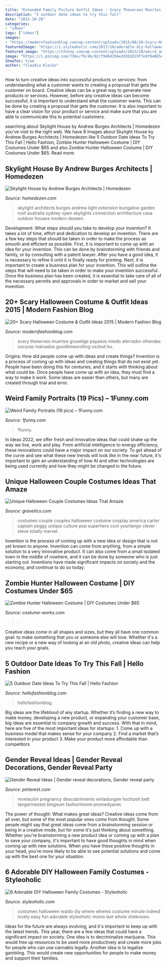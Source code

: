 ```yaml
---
title: "Extended Family Picture Outfit Ideas : Scary Thexerxes Muertos Gruselige Payasos Miedo Aterrador Ofrendas Oscuras Malvados Goodtimesrolling Osztod Hu"
description: "5 outdoor date ideas to try this fall"
date: "2022-10-28"
categories:
- "ideas"
tags: ["ideas"]
images:
- "https://modernfashionblog.com/wp-content/uploads/2015/08/20-Scary-Halloween-Costume-Outfit-Ideas-2015-6.jpg"
featuredImage: "https://i.styleoholic.com/2017/10/adorable-diy-halloween-family-costumes.jpg"
featured_image: "https://1funny.com/wp-content/uploads/2013/10/weird_and_kinda_creepy_family_portraits_640_13.jpg"
image: "https://i.pinimg.com/736x/f9/4b/92/f94b9256e29382819ffe9f9e065efecc.jpg"
ShowToc: true
author: "Claudia Klocko"
---
```



How to turn creative ideas into successful products or services: from understanding what a customer wants to creating a proposal that gets the customer on board.
Creative ideas can be a great way to generate new products or services. However, before any creative ideas can become successful, it is important to understand what the customer wants. This can be done by creating a proposal that gets the customer. It is also important to have a clear vision for your product or service and make sure that you are able to communicate this to potential customers.

	

		
searching about Skylight House by Andrew Burges Architects | Homedezen you've visit to the right web. We have 8 Images about Skylight House by Andrew Burges Architects | Homedezen like 5 Outdoor Date Ideas To Try This Fall | Hello Fashion, Zombie Hunter Halloween Costume | DIY Costumes Under $65 and also Zombie Hunter Halloween Costume | DIY Costumes Under $65. Read more:
		
    
## Skylight House By Andrew Burges Architects | Homedezen

<img loading=lazy src="http://www.homedezen.com/wp-content/uploads/2015/04/Skylight-House-by-Andrew-Burges-Architects-13.jpg" onerror="this.onerror=null;this.src='https://tse1.mm.bing.net/th?id=OIP.3FHdSu3SkUZATsU8JY0OcQHaFS&amp;pid=15.1';" alt="Skylight House by Andrew Burges Architects | Homedezen">

_Source: homedezen.com_

>skylight architects burges andrew light extension bungalow garden roof australia sydney open skylights connection architecture casa outdoor houses modern dezeen. 

	

Development: What steps should you take to develop your invention?
It takes a lot of time, effort and dedication to develop an invention. There are a few key steps that should be taken in order to make the process as smooth and efficient as possible. First, it is important to come up with an idea for your invention. This can be done by brainstorming with friends and family, or by consulting with a patent lawyer. After you have a good idea, it is necessary to refine it until it is finally ready for printing. Next, it is important to create a business plan for your invention. This will outline the steps that will need to be taken in order to make your invention successful. Once the business plan has been created, it is essential to take care of all of the necessary permits and approvals in order to market and sell your invention.

    
## 20+ Scary Halloween Costume &amp; Outfit Ideas 2015 | Modern Fashion Blog

<img loading=lazy src="https://modernfashionblog.com/wp-content/uploads/2015/08/20-Scary-Halloween-Costume-Outfit-Ideas-2015-6.jpg" onerror="this.onerror=null;this.src='https://tse4.mm.bing.net/th?id=OIP.AGcJyuV47Odbez8HEHqyKAAAAA&amp;pid=15.1';" alt="20+ Scary Halloween Costume &amp; Outfit Ideas 2015 | Modern Fashion Blog">

_Source: modernfashionblog.com_

>scary thexerxes muertos gruselige payasos miedo aterrador ofrendas oscuras malvados goodtimesrolling osztod hu. 

	

Origins: How did people come up with ideas and create things?
Invention is a process of coming up with ideas and creating things that do not exist yet. People have been doing this for centuries, and it starts with thinking about what could be. Once people have come up with an idea, they must find a way to make it work. Some ideas are easier than others, but many are created through trial and error.

    
## Weird Family Portraits (19 Pics) – 1Funny.com

<img loading=lazy src="https://1funny.com/wp-content/uploads/2013/10/weird_and_kinda_creepy_family_portraits_640_13.jpg" onerror="this.onerror=null;this.src='https://tse3.mm.bing.net/th?id=OIP.6oX9A35v6ih2R05EQ4FDtwHaLH&amp;pid=15.1';" alt="Weird Family Portraits (19 pics) – 1Funny.com">

_Source: 1funny.com_

>1funny. 

	

In Ideas 2022, we offer fresh and innovative ideas that could shake up the way we live, work and play. From artificial intelligence to energy efficiency, these innovations could have a major impact on our society. To get ahead of the curve and see what these new trends will look like in the near future, it's important to gain an understanding of how AI and other technologies are being used currently and how they might be changed in the future.

    
## Unique Halloween Couple Costumes Ideas That Amaze

<img loading=lazy src="https://www.gravetics.com/wp-content/uploads/2017/07/Amazing-ideas-from-pop-culture.jpg" onerror="this.onerror=null;this.src='https://tse3.mm.bing.net/th?id=OIP.epI5YBHAnTFlnEQrgD8eXwHaLL&amp;pid=15.1';" alt="Unique Halloween Couple Costumes Ideas That Amaze">

_Source: gravetics.com_

>costumes couple couples halloween costume cosplay america carter captain peggy unique culture pop superhero cool yourtango clever steve totally marvel. 

	

Invention is the process of coming up with a new idea or design that is not yet known to anyone. Invention can come from anything, from a simple solution to a very innovative product. It can also come from a small isolated town in the middle of nowhere, and it can be done by someone who is just starting out. Inventions have made significant impacts on society and the economy, and continue to do so today.

    
## Zombie Hunter Halloween Costume | DIY Costumes Under $65

<img loading=lazy src="https://photos.costume-works.com/full/zombie_hunter.jpg" onerror="this.onerror=null;this.src='https://tse1.mm.bing.net/th?id=OIP.laHzNihRr37Al8Bzs5acjQHaMC&amp;pid=15.1';" alt="Zombie Hunter Halloween Costume | DIY Costumes Under $65">

_Source: costume-works.com_

>. 

	

Creative ideas come in all shapes and sizes, but they all have one common goal: to make something that you or someone else will love. Whether it's a new recipe or a new way of looking at an old photo, creative ideas can help you reach your goals.

    
## 5 Outdoor Date Ideas To Try This Fall | Hello Fashion

<img loading=lazy src="https://www.hellofashionblog.com/wp-content/uploads/2017/10/H21B2183.jpg" onerror="this.onerror=null;this.src='https://tse3.mm.bing.net/th?id=OIP._ksW4aXIqF0PpGwVFu-RoAHaLH&amp;pid=15.1';" alt="5 Outdoor Date Ideas To Try This Fall | Hello Fashion">

_Source: hellofashionblog.com_

>hellofashionblog. 

	

Big ideas are the lifeblood of any startup. Whether it’s finding a new way to make money, developing a new product, or expanding your customer base, big ideas are essential to company growth and success. With that in mind, here are five of the most important ideas for startups: 1. Come up with a business model that makes sense for your company 2. Find a market that’s interested in your product 3. Make your product more affordable than competitors 
    
## Gender Reveal Ideas | Gender Reveal Decorations, Gender Reveal Party

<img loading=lazy src="https://i.pinimg.com/736x/f9/4b/92/f94b9256e29382819ffe9f9e065efecc.jpg" onerror="this.onerror=null;this.src='https://tse2.mm.bing.net/th?id=OIP.QXKN-ouT7ztzpNQ37pjDLgHaNK&amp;pid=15.1';" alt="Gender Reveal Ideas | Gender reveal decorations, Gender reveal party">

_Source: pinterest.com_

>revelación pregnancy descubrimiento einladungen hochzeit bett tangerinezest blogsum fashionhome promedyanet. 

	

The power of thought: What makes great ideas?
Creative ideas come from all over, but some of the most popular ones come from thought. Some people might say that great ideas come from a brainstorming session or being in a creative mode, but for some it's just thinking about something. Whether you're brainstorming a new product idea or coming up with a plan to save your company, it's important to have good thoughts in mind when coming up with new solutions. When you have these positive thoughts in your head, you're more likely to be able to see potential solutions and come up with the best one for your situation.

    
## 6 Adorable DIY Halloween Family Costumes - Styleoholic

<img loading=lazy src="https://i.styleoholic.com/2017/10/adorable-diy-halloween-family-costumes.jpg" onerror="this.onerror=null;this.src='https://tse3.mm.bing.net/th?id=OIP.fboU_Wjdu7Qfz59FpzzZIAHaLH&amp;pid=15.1';" alt="6 Adorable DIY Halloween Family Costumes - Styleoholic">

_Source: styleoholic.com_

>costumes halloween waldo diy where wheres costume minute indeed lovely easy fun adorable styleoholic moms last whole sheknows. 

	

Ideas for the future are always evolving, and it's important to keep up with the latest trends. This year, there are a few ideas that could have a significant impact on society. One idea is to decriminalize marijuana. This would free up resources to be used more productively and create more jobs for people who can use cannabis legally. Another idea is to legalize gambling. This would create new opportunities for people to make money and support their families.

